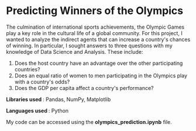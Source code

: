 # Predicting Winners of the Olympics


The culmination of international sports achievements, the Olympic Games play a key role in the cultural life of a global community. For this project, I wanted to analyze the indirect agents that can increase a country's chances of winning. In particular, I sought answers to three questions with my knowledge of Data Science and Analysis. These include:

1. Does the host country have an advantage over the other participating countries?
2. Does an equal ratio of women to men participating in the Olympics play with a country's odds?
3. Does the GDP per capita affect a country's performance?


<b>Libraries used </b>: Pandas, NumPy, Matplotlib

<b>Languages used </b>: Python


My code can be accessed using the <b>olympics_prediction.ipynb</b> file.

